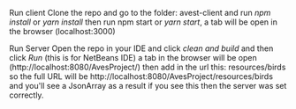 Run client
Clone the repo and go to the folder: avest-client and run *npm install* or *yarn install* then run npm start or *yarn start*, a tab will be open in the browser (localhost:3000)

Run Server
Open the repo in your IDE and click *clean and build* and then click *Run* (this is for NetBeans IDE) a tab in the browser will be open (http://localhost:8080/AvesProject/) then add in the url this: resources/birds so the full URL will be http://localhost:8080/AvesProject/resources/birds and you'll see a JsonArray as a result if you see this then the server was set correctly.

